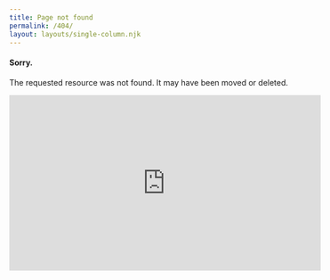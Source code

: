 ```yaml
---
title: Page not found
permalink: /404/
layout: layouts/single-column.njk
---
```


#### Sorry.

The requested resource was not found. It may have been moved or deleted.

<iframe width="560" height="315" src="https://www.youtube.com/embed/bm0nLJuRNbw" title="YouTube video player" frameborder="0" allow="accelerometer; autoplay; clipboard-write; encrypted-media; gyroscope; picture-in-picture" allowfullscreen></iframe>
